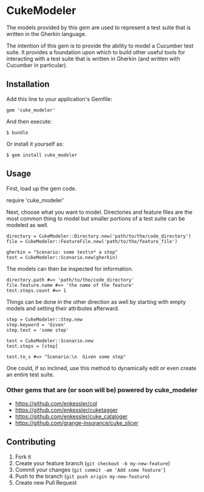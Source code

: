 # CukeModeler


  The models provided by this gem are used to represent a test suite that is written in the Gherkin language.


The intention of this gem is to provide the ability to model a Cucumber test
suite. It provides a foundation upon which to build other useful tools for
interacting with a test suite that is written in Gherkin (and written with
Cucumber in particular).

## Installation

Add this line to your application's Gemfile:

    gem 'cuke_modeler'

And then execute:

    $ bundle

Or install it yourself as:

    $ gem install cuke_modeler

## Usage

First, load up the gem code.

  require 'cuke_modeler'

Next, choose what you want to model. Directories and feature files are the most
common thing to model but smaller portions of a test suite can be modeled as well.

    directory = CukeModeler::Directory.new('path/to/the/code_directory')
    file = CukeModeler::FeatureFile.new('path/to/the/feature_file')

    gherkin = "Scenario: some test\n* a step"
    test = CukeModeler::Scenario.new(gherkin)

The models can then be inspected for information.

    directory.path #=> 'path/to/the/code_directory'
    file.feature.name #=> 'the name of the feature'
    test.steps.count #=> 1


Things can be done in the other direction as well by starting with empty models
and setting their attributes afterward.

    step = CukeModeler::Step.new
    step.keyword = 'Given'
    step.text = 'some step'

    test = CukeModeler::Scenario.new
    test.steps = [step]

    test.to_s #=> "Scenario:\n  Given some step"

One could, if so inclined, use this method to dynamically edit or even create an
entire test suite.


### Other gems that are (or soon will be) powered by cuke_modeler

  * https://github.com/enkessler/cql
  * https://github.com/enkessler/cuketagger
  * https://github.com/enkessler/cuke_cataloger
  * https://github.com/grange-insurance/cuke_slicer

## Contributing

1. Fork it
2. Create your feature branch (`git checkout -b my-new-feature`)
3. Commit your changes (`git commit -am 'Add some feature'`)
4. Push to the branch (`git push origin my-new-feature`)
5. Create new Pull Request
